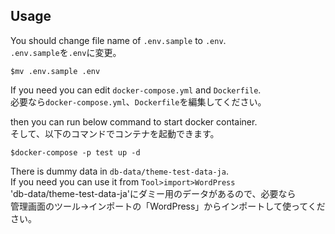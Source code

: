 Usage
---

You should change file name of `.env.sample` to `.env`.  
`.env.sample`を`.env`に変更。
```
$mv .env.sample .env
```

If you need you can edit `docker-compose.yml` and `Dockerfile`.  
必要なら`docker-compose.yml`、`Dockerfile`を編集してください。

then you can run below command to start docker container.  
そして、以下のコマンドでコンテナを起動できます。
```
$docker-compose -p test up -d
```

There is dummy data in `db-data/theme-test-data-ja`.  
If you need you can use it from `Tool>import>WordPress`  
'db-data/theme-test-data-ja'にダミー用のデータがあるので、必要なら  
管理画面のツール->インポートの「WordPress」からインポートして使ってください。  
